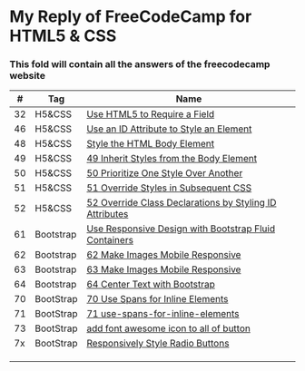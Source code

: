 # My Reply of FreeCodeCamp for HTML5 & CSS
### This fold will contain all the answers of the freecodecamp website

|\#|Tag|Name|
|---|---|---|
|32|H5&CSS|[Use HTML5 to Require a Field](https://github.com/MurphyWan/SDC_iMOOC/blob/master/FreeCodeCamp/files/Use%20HTML5%20to%20Require%20a%20Field.html)|
|46|H5&CSS|[Use an ID Attribute to Style an Element](https://github.com/MurphyWan/SDC_iMOOC/blob/master/FreeCodeCamp/files/Use%20an%20ID%20Attribute%20to%20Style%20an%20Element.html)|
|48|H5&CSS|[Style the HTML Body Element](https://github.com/MurphyWan/SDC_iMOOC/blob/master/FreeCodeCamp/files/48Style%20the%20HTML%20Body%20Element.html)|
|49|H5&CSS|[49 Inherit Styles from the Body Element](https://github.com/MurphyWan/SDC_iMOOC/blob/master/FreeCodeCamp/files/49%20Inherit%20Styles%20from%20the%20Body%20Element.html)|
|50|H5&CSS|[50 Prioritize One Style Over Another](https://github.com/MurphyWan/SDC_iMOOC/blob/master/FreeCodeCamp/files/50%20Prioritize%20One%20Style%20Over%20Another%20.html)|
|51|H5&CSS|[51 Override Styles in Subsequent CSS](https://github.com/MurphyWan/SDC_iMOOC/blob/master/FreeCodeCamp/files/51%20Override%20Styles%20in%20Subsequent%20CSS.html)|
|52|H5&CSS|[52 Override Class Declarations by Styling ID Attributes](https://github.com/MurphyWan/SDC_iMOOC/blob/master/FreeCodeCamp/files/52%20Override%20Class%20Declarations%20by%20Styling%20ID%20Attributes.html)|
|61|Bootstrap|[Use Responsive Design with Bootstrap Fluid Containers](https://github.com/MurphyWan/SDC_iMOOC/blob/master/FreeCodeCamp/files/62%20Use%20Responsive%20Design%20with%20Bootstrap%20Fluid%20Containers.html)|
|62|Bootstrap|[62 Make Images Mobile Responsive](https://github.com/MurphyWan/SDC_iMOOC/blob/master/FreeCodeCamp/files/62%20Make%20Images%20Mobile%20Responsive.html)|
|63|Bootstrap|[63 Make Images Mobile Responsive](https://github.com/MurphyWan/SDC_iMOOC/blob/master/FreeCodeCamp/files/63%20Make%20Images%20Mobile%20Responsive.html)|
|64|Bootstrap|[64 Center Text with Bootstrap](https://github.com/MurphyWan/SDC_iMOOC/blob/master/FreeCodeCamp/files/64%20Center%20Text%20with%20Bootstrap.html)|
|70|BootStrap|[70 Use Spans for Inline Elements](https://github.com/MurphyWan/SDC_iMOOC/blob/master/FreeCodeCamp/files/70%20Use%20Spans%20for%20Inline%20Elements.html)|
|71|BootStrap|[71 use-spans-for-inline-elements](https://github.com/MurphyWan/SDC_iMOOC/blob/master/FreeCodeCamp/files/71%20use-spans-for-inline-elements.html)|
|73|BootStrap|[add font awesome icon to all of button](https://github.com/MurphyWan/SDC_iMOOC/blob/master/FreeCodeCamp/files/73%20class%20fa%20fa-info-circle.html)|
|7x|BootStrap|[Responsively Style Radio Buttons](https://github.com/MurphyWan/SDC_iMOOC/blob/master/FreeCodeCamp/files/74%20Responsively%20Style%20Radio%20Buttons.html)|
||||
||||
||||




